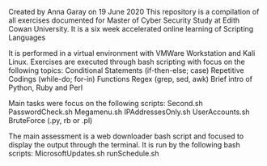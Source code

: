 
Created by Anna Garay on 19 June 2020
This repository is a compilation of all exercises documented for Master of Cyber Security Study at Edith Cowan University.
It is a six week accelerated online learning of Scripting Languages

It is performed in a virtual environment with VMWare Workstation and Kali Linux.
Exercises are executed through bash scripting with focus on the following topics:
  Conditional Statements (if-then-else; case)
  Repetitive Codings (while-do; for-in)
  Functions
  Regex (grep, sed, awk)
  Brief intro of Python, Ruby and Perl

Main tasks were focus on the following scripts:
  Second.sh
  PasswordCheck.sh
  Megamenu.sh
  IPAddressesOnly.sh
  UserAccounts.sh
  BruteForce (.py, rb or .pl)
  
The main assessment is a web downloader bash script and focused to display the output through the terminal.
It is run by the following bash scripts:
  MicrosoftUpdates.sh
  runSchedule.sh
 
